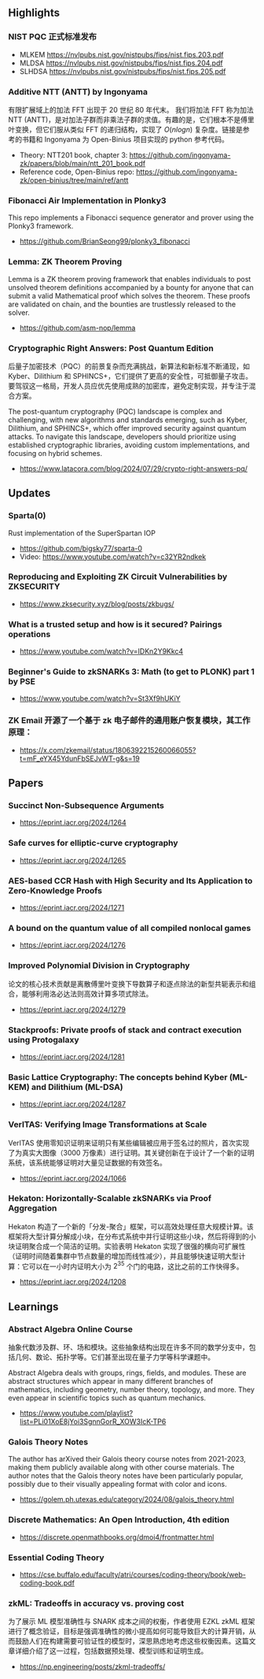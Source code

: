 ## Highlights

### NIST PQC 正式标准发布

- MLKEM <https://nvlpubs.nist.gov/nistpubs/fips/nist.fips.203.pdf>
- MLDSA <https://nvlpubs.nist.gov/nistpubs/fips/nist.fips.204.pdf>
- SLHDSA <https://nvlpubs.nist.gov/nistpubs/fips/nist.fips.205.pdf>

### Additive NTT (ANTT) by Ingonyama
有限扩展域上的加法 FFT 出现于 20 世纪 80 年代末。 我们将加法 FFT 称为加法 NTT (ANTT)，是对加法子群而非乘法子群的求值。有趣的是，它们根本不是傅里叶变换，但它们服从类似 FFT 的递归结构，实现了 $O(nlogn)$ 复杂度。链接是参考的书籍和 Ingonyama 为 Open-Binius 项目实现的 python 参考代码。
- Theory: NTT201 book, chapter 3: <https://github.com/ingonyama-zk/papers/blob/main/ntt_201_book.pdf>
- Reference code, Open-Binius repo: <https://github.com/ingonyama-zk/open-binius/tree/main/ref/antt>

### Fibonacci Air Implementation in Plonky3
This repo implements a Fibonacci sequence generator and prover using the Plonky3 framework.
- <https://github.com/BrianSeong99/plonky3_fibonacci>

### Lemma: ZK Theorem Proving
Lemma is a ZK theorem proving framework that enables individuals to post unsolved theorem definitions accompanied by a bounty for anyone that can submit a valid Mathematical proof which solves the theorem. These proofs are validated on chain, and the bounties are trustlessly released to the solver.
- <https://github.com/asm-nop/lemma>

### Cryptographic Right Answers: Post Quantum Edition
后量子加密技术（PQC）的前景复杂而充满挑战，新算法和新标准不断涌现，如 Kyber、Dilithium 和 SPHINCS+，它们提供了更高的安全性，可抵御量子攻击。要驾驭这一格局，开发人员应优先使用成熟的加密库，避免定制实现，并专注于混合方案。

The post-quantum cryptography (PQC) landscape is complex and challenging, with new algorithms and standards emerging, such as Kyber, Dilithium, and SPHINCS+, which offer improved security against quantum attacks. To navigate this landscape, developers should prioritize using established cryptographic libraries, avoiding custom implementations, and focusing on hybrid schemes.
- <https://www.latacora.com/blog/2024/07/29/crypto-right-answers-pq/>

## Updates
### Sparta(0)
Rust implementation of the SuperSpartan IOP
- <https://github.com/bigsky77/sparta-0>
- Video: <https://www.youtube.com/watch?v=c32YR2ndkek>
### Reproducing and Exploiting ZK Circuit Vulnerabilities by ZKSECURITY
- <https://www.zksecurity.xyz/blog/posts/zkbugs/>
### What is a trusted setup and how is it secured? Pairings operations
- <https://www.youtube.com/watch?v=IDKn2Y9Kkc4>
### Beginner's Guide to zkSNARKs 3: Math (to get to PLONK) part 1 by PSE
- <https://www.youtube.com/watch?v=St3Xf9hUKiY>
### ZK Email 开源了一个基于 zk 电子邮件的通用账户恢复模块，其工作原理：
- <https://x.com/zkemail/status/1806392215260066055?t=mF_eYX45YdunFbSEJvWT-g&s=19>


## Papers
### Succinct Non-Subsequence Arguments
- <https://eprint.iacr.org/2024/1264>
### Safe curves for elliptic-curve cryptography
- <https://eprint.iacr.org/2024/1265>
### AES-based CCR Hash with High Security and Its Application to Zero-Knowledge Proofs
- <https://eprint.iacr.org/2024/1271>
### A bound on the quantum value of all compiled nonlocal games
- <https://eprint.iacr.org/2024/1276>
### Improved Polynomial Division in Cryptography
论文的核心技术贡献是离散傅里叶变换下导数算子和逐点除法的新型共轭表示和组合，能够利用洛必达法则高效计算多项式除法。
- <https://eprint.iacr.org/2024/1279>
### Stackproofs: Private proofs of stack and contract execution using Protogalaxy
- <https://eprint.iacr.org/2024/1281>
### Basic Lattice Cryptography: The concepts behind Kyber (ML-KEM) and Dilithium (ML-DSA)
- <https://eprint.iacr.org/2024/1287>
### VerITAS: Verifying Image Transformations at Scale
VerITAS 使用零知识证明来证明只有某些编辑被应用于签名过的照片，首次实现了为真实大图像（3000 万像素）进行证明。其关键创新在于设计了一个新的证明系统，该系统能够证明对大量见证数据的有效签名。
- <https://eprint.iacr.org/2024/1066>

### Hekaton: Horizontally-Scalable zkSNARKs via Proof Aggregation
Hekaton 构造了一个新的「分发-聚合」框架，可以高效处理任意大规模计算。该框架将大型计算分解成小块，在分布式系统中并行证明这些小块，然后将得到的小块证明聚合成一个简洁的证明。实验表明 Hekaton 实现了很强的横向可扩展性（证明时间随着集群中节点数量的增加而线性减少），并且能够快速证明大型计算：它可以在一小时内证明大小为 $2^{35}$ 个门的电路，这比之前的工作快得多。
- <https://eprint.iacr.org/2024/1208>



## Learnings
### Abstract Algebra Online Course
抽象代数涉及群、环、场和模块。这些抽象结构出现在许多不同的数学分支中，包括几何、数论、拓扑学等。它们甚至出现在量子力学等科学课题中。

Abstract Algebra deals with groups, rings, fields, and modules. These are abstract structures which appear in many different branches of mathematics, including geometry, number theory, topology, and more. They even appear in scientific topics such as quantum mechanics.
- <https://www.youtube.com/playlist?list=PLi01XoE8jYoi3SgnnGorR_XOW3IcK-TP6>

### Galois Theory Notes
The author has arXived their Galois theory course notes from 2021-2023, making them publicly available along with other course materials. The author notes that the Galois theory notes have been particularly popular, possibly due to their visually appealing format with color and icons.
- <https://golem.ph.utexas.edu/category/2024/08/galois_theory.html>

### Discrete Mathematics: An Open Introduction, 4th edition 
- <https://discrete.openmathbooks.org/dmoi4/frontmatter.html>

### Essential Coding Theory 
- <https://cse.buffalo.edu/faculty/atri/courses/coding-theory/book/web-coding-book.pdf>

### zkML: Tradeoffs in accuracy vs. proving cost
为了展示 ML 模型准确性与 SNARK 成本之间的权衡，作者使用 EZKL zkML 框架进行了概念验证，目标是强调准确性的微小提高如何可能导致巨大的计算开销，从而鼓励人们在构建需要可验证性的模型时，深思熟虑地考虑这些权衡因素。这篇文章详细介绍了这一过程，包括数据预处理、模型训练和证明生成。
- <https://np.engineering/posts/zkml-tradeoffs/>
